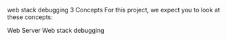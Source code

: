 web stack debugging 3
Concepts
For this project, we expect you to look at these concepts:

Web Server
Web stack debugging

